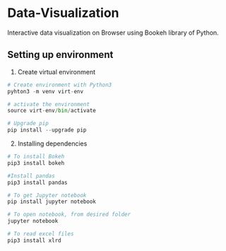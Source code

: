 # Data-Visualization
Interactive data visualization on Browser using Bookeh library of Python.

## Setting up environment
1. Create virtual environment  
```python
# Create environment with Python3
pyhton3 -m venv virt-env

# activate the environment
source virt-env/bin/activate

# Upgrade pip
pip install --upgrade pip
```
2. Installing dependencies
```python
# To install Bokeh
pip3 install bokeh

#Install pandas
pip3 install pandas

# To get Jupyter notebook
pip install jupyter notebook

# To open notebook, from desired folder
jupyter notebook

# To read excel files
pip3 install xlrd
```
